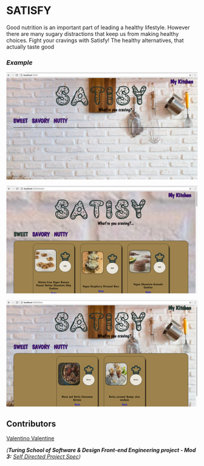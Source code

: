 # SATISFY

 Good nutrition is an important part of leading a healthy lifestyle.
  However there are many sugary distractions that keep us from making healthy choices. 
  Fight your cravings with Satisfy! The healthy alternatives, that actually taste good

### *Example* 

![login screen](./images/satisfy.main.png)

![main screen](./images/satisfy.sweet.png)

![fave screen](./images/satisfy.fave.png)

## Contributors

[Valentino Valentine](https://github.com/valentinovtino)


_(**Turing School of Software & Design Front-end Engineering project - Mod 3:** [Self Directed Project Spec](http://frontend.turing.io/projects/self-directed-project.html))_ 
